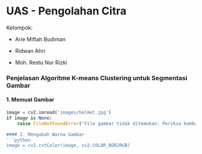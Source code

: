 # UAS - Pengolahan Citra

Kelompok: 
- Arie Miftah Budiman
* Ridwan Ahri
+ Moh. Restu Nur Rizki

### Penjelasan Algoritme K-means Clustering untuk Segmentasi Gambar

#### 1. Memuat Gambar

```python
image = cv2.imread('images/helmet.jpg')
if image is None:
    raise FileNotFoundError("File gambar tidak ditemukan. Periksa kembali jalur file.")'''

#### 2. Mengubah Warna Gambar
```python
image = cv2.cvtColor(image, cv2.COLOR_BGR2RGB)
